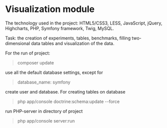 Visualization module
=========

The technology used in the project: HTML5/CSS3, LESS, JavaScript, jQuery, Highcharts, PHP, Symfony framework, Twig, MySQL.<br>

Task: the creation of experiments, tables, benchmarks, filling two-dimensional data tables and visualization of the data.<br>

For the run of project:<br>

> composer update

use all the default database settings, except for<br>

>database_name: symfony

create user and database. For creating tables on database<br>

> php app/console doctrine:schema:update --force 

run PHP-server in directory of project<br>

>php app/console server:run